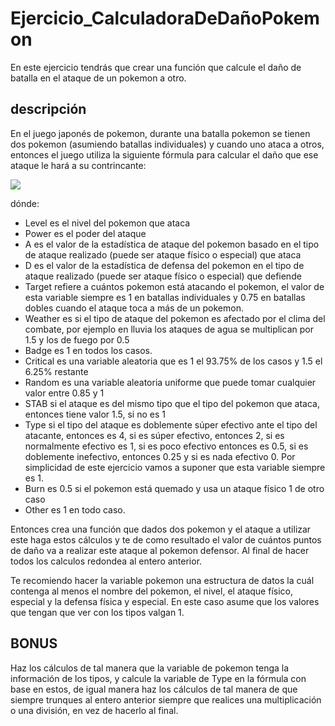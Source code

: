 # Ejercicio_CalculadoraDeDañoPokemon
En este ejercicio tendrás que crear una función que calcule el daño de batalla en el ataque de un pokemon a otro. 
## descripción
En el juego japonés de pokemon, durante una batalla pokemon se tienen dos pokemon (asumiendo batallas individuales) y cuando uno ataca a otros, entonces el juego utiliza la siguiente fórmula para calcular el daño que ese ataque le hará a su contrincante:

<img src="https://wikimedia.org/api/rest_v1/media/math/render/svg/b8c51fed93bb9a80ae8febc13700a40b8a5da402">

dónde:
- Level es el nivel del pokemon que ataca
- Power es el poder del ataque
- A es el valor de la estadística de ataque del pokemon basado en el tipo de ataque realizado (puede ser ataque físico o especial) que ataca
- D es el valor de la estadística de defensa del pokemon en el tipo de ataque realizado (puede ser ataque físico o especial) que defiende
- Target refiere a cuántos pokemon está atacando el pokemon, el valor de esta variable siempre es 1 en batallas individuales y 0.75 en batallas dobles cuando el ataque toca a más de un pokemon.
- Weather es si el tipo de ataque del pokemon es afectado por el clima del combate, por ejemplo en lluvia los ataques de agua se multiplican por 1.5 y los de fuego por 0.5
- Badge es 1 en todos los casos.
- Critical es una variable aleatoria que es 1 el 93.75% de los casos y 1.5 el 6.25% restante
- Random es una variable aleatoria uniforme que puede tomar cualquier valor entre 0.85 y 1
- STAB si el ataque es del mismo tipo que el tipo del pokemon que ataca, entonces tiene valor 1.5, si no es 1
- Type si el tipo del ataque es doblemente súper efectivo ante el tipo del atacante, entonces es 4, si es súper efectivo, entonces 2, si es normalmente efectivo es 1, si es poco efectivo entonces es 0.5, si es doblemente inefectivo, entonces 0.25 y si es nada efectivo 0. Por simplicidad de este ejercicio vamos a suponer que esta variable siempre es 1.
- Burn es 0.5 si el pokemon está quemado y usa un ataque físico 1 de otro caso
- Other es 1 en todo caso.

Entonces crea una función que dados dos pokemon y el ataque a utilizar este haga estos cálculos y te de como resultado el valor de cuántos puntos de daño va a realizar este ataque al pokemon defensor. Al final de hacer todos los calculos redondea al entero anterior. 

Te recomiendo hacer la variable pokemon una estructura de datos la cuál contenga al menos el nombre del pokemon, el nivel, el ataque físico, especial y la defensa física y especial. En este caso asume que los valores que tengan que ver con los tipos valgan 1.

## BONUS
Haz los cálculos de tal manera que la variable de pokemon tenga la información de los tipos, y calcule la variable de Type en la fórmula con base en estos, de igual manera haz los cálculos de tal manera de que siempre trunques al entero anterior siempre que realices una multiplicación o una división, en vez de hacerlo al final.
